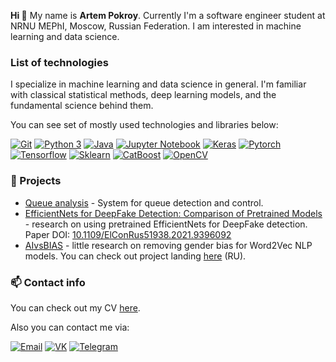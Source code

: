 **Hi 👋** My name is **Artem Pokroy**. Currently I'm a software engineer student at NRNU MEPhI, Moscow, Russian Federation. I am interested in machine learning and data science.

### List of technologies

I specialize in machine learning and data science in general. I'm familiar with classical statistical methods, deep learning models, and the fundamental science behind them.

You can see set of mostly used technologies and libraries below:

[![Git](https://img.shields.io/badge/-Git-F05032?logo=Git&logoColor=white)]()
[![Python 3](https://img.shields.io/badge/-Python-3776AB?logo=python&logoColor=white)]()
[![Java](https://img.shields.io/badge/-Java-ED1C24?logo=java&logoColor=white)]()
[![Jupyter Notebook](https://img.shields.io/badge/-Jupyter%20Notebook-F37626?logo=jupyter&logoColor=white)]()
[![Keras](https://img.shields.io/badge/-Keras-D00000?logo=Keras&logoColor=white)]()
[![Pytorch](https://img.shields.io/badge/-Pytorch-D00000?logo=pytorch&logoColor=white)]()
[![Tensorflow](https://img.shields.io/badge/-Tensorflow-0000?logo=Tensorflow&color=orange&logoColor=white)]()
[![Sklearn](https://img.shields.io/badge/-Sklearn-0000?logo=Scikit-learn&logoColor=white)]()
[![CatBoost](https://img.shields.io/badge/-CatBoost-0000?&logo=&color=yellow&logoColor=white)]()
[![OpenCV](https://img.shields.io/badge/-OpenCV-0000?&logo=&color=green&logoColor=white)]()

### :rocket: Projects

* [Queue analysis](https://github.com/mmkuznecov/queue_analysis) - System for queue detection and control.
* [EfficientNets for DeepFake Detection: Comparison of Pretrained Models](https://github.com/TLMOS/efficientnets-for-deepfake-detection) - research on using pretrained EfficientNets for DeepFake detection. Paper DOI: [10.1109/ElConRus51938.2021.9396092](https://ieeexplore.ieee.org/document/9396092)
* [AIvsBIAS](https://github.com/mmkuznecov/AIvsBIAS) - little research on removing gender bias for Word2Vec NLP models. You can check out project landing [here](https://aivsbias.feather.cloudns.cl/) (RU).

### :mailbox: Contact info

You can check out my CV [here](https://drive.google.com/file/d/1ql7j2cfu04iOCIN3o723OyWCTWSPjcog/view?usp=sharing).

Also you can contact me via:

[![Email](https://img.shields.io/badge/-Email-de4343?logoColor=white&link=mailto:pokroy-tema@yandex.ru)](mailto:pokroy-tema@yandex.ru)
[![VK](https://img.shields.io/badge/-VK-4680C2?logo=vk&logoColor=white&link=https://vk.com/mmkuznecov)](https://vk.com/pokroy)
[![Telegram](https://img.shields.io/badge/-Telegram-blue?logo=telegram&link=https://t.me/pokroy)](https://t.me/pokroy)
